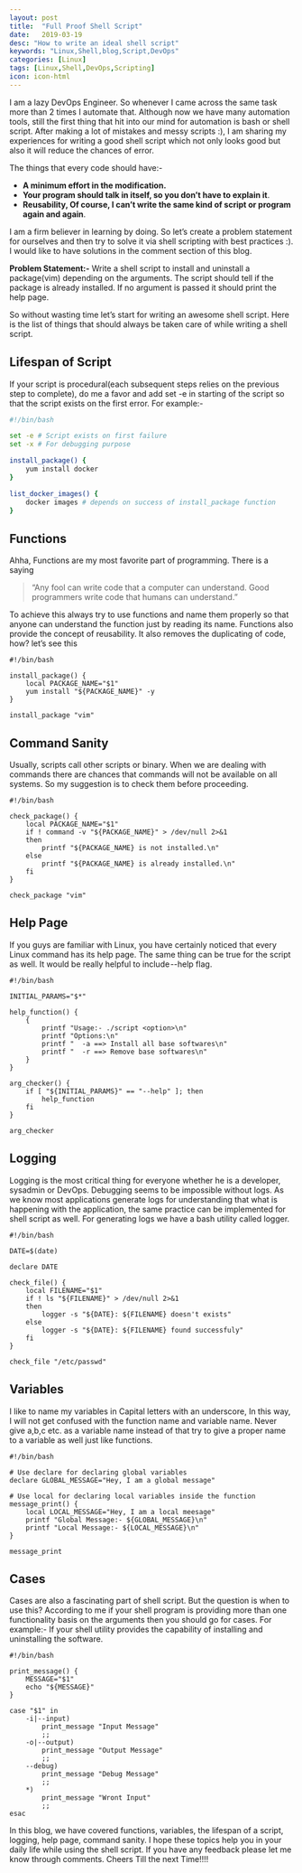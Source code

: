 ```yaml
---
layout: post
title:  "Full Proof Shell Script"
date:   2019-03-19
desc: "How to write an ideal shell script"
keywords: "Linux,Shell,blog,Script,DevOps"
categories: [Linux]
tags: [Linux,Shell,DevOps,Scripting]
icon: icon-html
---
```


I am a lazy DevOps Engineer. So whenever I came across the same task more than 2 times I automate that. Although now we have many automation tools, still the first thing that hit into our mind for automation is bash or shell script.
After making a lot of mistakes and messy scripts :), I am sharing my experiences for writing a good shell script which not only looks good but also it will reduce the chances of error.

The things that every code should have:-

- **A minimum effort in the modification.**
- **Your program should talk in itself, so you don’t have to explain it**.
- **Reusability, Of course, I can’t write the same kind of script or program again and again**.

I am a firm believer in learning by doing. So let’s create a problem statement for ourselves and then try to solve it via shell scripting with best practices :). I would like to have solutions in the comment section of this blog.

**Problem Statement:-** Write a shell script to install and uninstall a package(vim) depending on the arguments. The script should tell if the package is already installed. If no argument is passed it should print the help page.

So without wasting time let’s start for writing an awesome shell script. Here is the list of things that should always be taken care of while writing a shell script.

## Lifespan of Script
If your script is procedural(each subsequent steps relies on the previous step to complete), do me a favor and add set -e in starting of the script so that the script exists on the first error. For example:-

```bash
#!/bin/bash

set -e # Script exists on first failure
set -x # For debugging purpose

install_package() {
    yum install docker
}

list_docker_images() {
    docker images # depends on success of install_package function
}
```


## Functions
Ahha, Functions are my most favorite part of programming. There is a saying

> “Any fool can write code that a computer can understand. Good programmers write code that humans can understand.”

To achieve this always try to use functions and name them properly so that anyone can understand the function just by reading its name. Functions also provide the concept of reusability. It also removes the duplicating of code, how? let’s see this

```shell
#!/bin/bash

install_package() {
    local PACKAGE_NAME="$1"
    yum install "${PACKAGE_NAME}" -y
}

install_package "vim"
```


## Command Sanity
Usually, scripts call other scripts or binary. When we are dealing with commands there are chances that commands will not be available on all systems. So my suggestion is to check them before proceeding.

```shell
#!/bin/bash

check_package() {
    local PACKAGE_NAME="$1"
    if ! command -v "${PACKAGE_NAME}" > /dev/null 2>&1
    then
        printf "${PACKAGE_NAME} is not installed.\n"
    else
        printf "${PACKAGE_NAME} is already installed.\n"
    fi
}

check_package "vim"
```


## Help Page
If you guys are familiar with Linux, you have certainly noticed that every Linux command has its help page. The same thing can be true for the script as well. It would be really helpful to include --help flag.

```shell
#!/bin/bash

INITIAL_PARAMS="$*"

help_function() {
    {
        printf "Usage:- ./script <option>\n"
        printf "Options:\n"
        printf "  -a ==> Install all base softwares\n"
        printf "  -r ==> Remove base softwares\n"
    }
}

arg_checker() {
    if [ "${INITIAL_PARAMS}" == "--help" ]; then
        help_function
    fi
}

arg_checker
```


## Logging
Logging is the most critical thing for everyone whether he is a developer, sysadmin or DevOps. Debugging seems to be impossible without logs. As we know most applications generate logs for understanding that what is happening with the application, the same practice can be implemented for shell script as well. For generating logs we have a bash utility called logger.

```shell
#!/bin/bash

DATE=$(date)

declare DATE

check_file() {
    local FILENAME="$1"
    if ! ls "${FILENAME}" > /dev/null 2>&1
    then
        logger -s "${DATE}: ${FILENAME} doesn't exists"
    else
        logger -s "${DATE}: ${FILENAME} found successfuly"
    fi
}

check_file "/etc/passwd"
```


## Variables
I like to name my variables in Capital letters with an underscore, In this way, I will not get confused with the function name and variable name. Never give a,b,c etc. as a variable name instead of that try to give a proper name to a variable as well just like functions.

```shell
#!/bin/bash

# Use declare for declaring global variables
declare GLOBAL_MESSAGE="Hey, I am a global message"

# Use local for declaring local variables inside the function
message_print() {
    local LOCAL_MESSAGE="Hey, I am a local meesage"
    printf "Global Message:- ${GLOBAL_MESSAGE}\n"
    printf "Local Message:- ${LOCAL_MESSAGE}\n"
}

message_print
```


## Cases
Cases are also a fascinating part of shell script. But the question is when to use this? According to me if your shell program is providing more than one functionality basis on the arguments then you should go for cases. For example:- If your shell utility provides the capability of installing and uninstalling the software.

```shell
#!/bin/bash

print_message() {
    MESSAGE="$1"
    echo "${MESSAGE}"
}

case "$1" in
    -i|--input)
        print_message "Input Message"
        ;;
    -o|--output)
        print_message "Output Message"
        ;;
    --debug)
        print_message "Debug Message"
        ;;
    *)
        print_message "Wront Input"
        ;;
esac
```


In this blog, we have covered functions, variables, the lifespan of a script, logging, help page, command sanity.
I hope these topics help you in your daily life while using the shell script. If you have any feedback please let me know through comments.
Cheers Till the next Time!!!!
